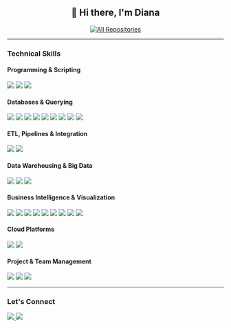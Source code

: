 <h2 align="center">👋 Hi there, I'm Diana</h2>

<p align="center">
  <a href="https://github.com/dianaasatryan-data?tab=repositories" target="_blank">
    <img alt="All Repositories" title="Browse All Repositories" 
         src="https://img.shields.io/badge/View%20All%20Repositories-181717?style=flat-square&logo=github&logoColor=white"/>
  </a>
</p>

---
<h3>Technical Skills</h3>

<h4>Programming & Scripting</h4>
<p>
  <img src="https://img.shields.io/badge/Python-3776AB?style=flat&logo=python&logoColor=white"/>
  <img src="https://img.shields.io/badge/Bash-121011?style=flat&logo=gnubash&logoColor=white"/>
  <img src="https://img.shields.io/badge/Shell_Scripting-4EAA25?style=flat&logo=gnu&logoColor=white"/>
</p>

<h4>Databases & Querying</h4>
<p>
  <img src="https://img.shields.io/badge/SQL-025E8C?style=flat&logo=postgresql&logoColor=white"/>
  <img src="https://img.shields.io/badge/PostgreSQL-336791?style=flat&logo=postgresql&logoColor=white"/>
  <img src="https://img.shields.io/badge/MySQL-4479A1?style=flat&logo=mysql&logoColor=white"/>
  <img src="https://img.shields.io/badge/MSSQL-CC2927?style=flat&logo=microsoft-sql-server&logoColor=white"/>
  <img src="https://img.shields.io/badge/IBM%20Db2-054ADA?style=flat&logo=ibm&logoColor=white"/>
  <img src="https://img.shields.io/badge/MongoDB-4EA94B?style=flat&logo=mongodb&logoColor=white"/>
  <img src="https://img.shields.io/badge/Cassandra-1287B1?style=flat&logo=apache-cassandra&logoColor=white"/>
  <img src="https://img.shields.io/badge/BigQuery-4285F4?style=flat&logo=google-cloud&logoColor=white"/>
  <img src="https://img.shields.io/badge/AWS%20S3-FF9900?style=flat&logo=amazonaws&logoColor=white"/>
</p>

<h4>ETL, Pipelines & Integration</h4>
<p>
  <img src="https://img.shields.io/badge/Apache%20Airflow-017CEE?style=flat&logo=apache-airflow&logoColor=white"/>
  <img src="https://img.shields.io/badge/Apache%20Kafka-000000?style=flat&logo=apache-kafka&logoColor=white"/>
</p>

<h4>Data Warehousing & Big Data</h4>
<p>
  <img src="https://img.shields.io/badge/Hadoop-66CCFF?style=flat&logo=apache-hadoop&logoColor=black"/>
  <img src="https://img.shields.io/badge/Hive-FDEE21?style=flat&logo=apache-hive&logoColor=black"/>
  <img src="https://img.shields.io/badge/Apache%20Spark-E25A1C?style=flat&logo=apache-spark&logoColor=white"/>
</p>

<h4>Business Intelligence & Visualization</h4>
<p>
  <img src="https://img.shields.io/badge/PowerBI-F2C811?style=flat&logo=powerbi&logoColor=black"/>
  <img src="https://img.shields.io/badge/QuickSight-232F3E?style=flat&logo=amazonaws&logoColor=white"/>
  <img src="https://img.shields.io/badge/Apache%20Superset-000000?style=flat&logo=apache&logoColor=white"/>
  <img src="https://img.shields.io/badge/Looker%20Studio-4285F4?style=flat&logo=google&logoColor=white"/>
  <img src="https://img.shields.io/badge/Matplotlib-003366?style=flat&logo=python&logoColor=white"/>
  <img src="https://img.shields.io/badge/Seaborn-4E89AE?style=flat&logo=python&logoColor=white"/>
  <img src="https://img.shields.io/badge/Plotly-3F4F75?style=flat&logo=plotly&logoColor=white"/>
  <img src="https://img.shields.io/badge/Excel-217346?style=flat&logo=microsoft-excel&logoColor=white"/>
  <img src="https://img.shields.io/badge/Stata-1E90FF?style=flat&logo=stata&logoColor=white"/>
</p>

<h4>Cloud Platforms</h4>
<p>
  <img src="https://img.shields.io/badge/Google%20Cloud-4285F4?style=flat&logo=google-cloud&logoColor=white"/>
  <img src="https://img.shields.io/badge/AWS-FF9900?style=flat&logo=amazon-aws&logoColor=white"/>
</p>

<h4>Project & Team Management</h4>
<p>
  <img src="https://img.shields.io/badge/Jira-0052CC?style=flat&logo=jira&logoColor=white"/>
  <img src="https://img.shields.io/badge/Confluence-172B4D?style=flat&logo=confluence&logoColor=white"/>
  <img src="https://img.shields.io/badge/GitHub-181717?style=flat&logo=github&logoColor=white"/>
</p>

---

<h3>Let's Connect</h3>
<p>
  <a href="https://www.linkedin.com/in/dianaasatryan/">
    <img src="https://img.shields.io/badge/LinkedIn-0077B5?style=for-the-badge&logo=linkedin&logoColor=white"/>
  </a>
  <a href="https://github.com/dianaasatryan-data">
    <img src="https://img.shields.io/badge/GitHub-181717?style=for-the-badge&logo=github&logoColor=white"/>
  </a>
</p>
